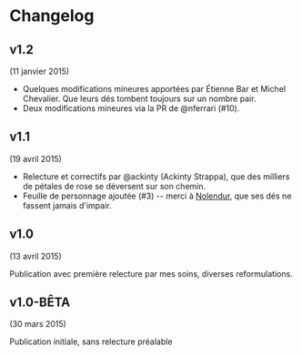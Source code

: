 # Changelog

## v1.2

(11 janvier 2015)

* Quelques modifications mineures apportées par Étienne Bar et Michel Chevalier. Que leurs dés tombent toujours sur un nombre pair.
* Deux modifications mineures via la PR de @nferrari (#10).

## v1.1

(19 avril 2015)

* Relecture et correctifs par @ackinty (Ackinty Strappa), que des milliers de pétales de rose se déversent sur son chemin.
* Feuille de personnage ajoutée (#3) -- merci à [Nolendur](http://www.pandapirate.net/casus/viewtopic.php?f=26&t=19802&start=120#p1313467), que ses dés ne fassent jamais d'impair.

## v1.0

(13 avril 2015)

Publication avec première relecture par mes soins, diverses reformulations.

## v1.0-BÊTA

(30 mars 2015)

Publication initiale, sans relecture préalable
